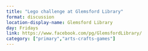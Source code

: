 ```yaml
---
title: "Lego challenge at Glemsford Library"
format: discussion
location-display-name: Glemsford Library
day: Fridays
link: https://www.facebook.com/pg/GlemsfordLibrary/
category: ["primary","arts-crafts-games"]
---
```

